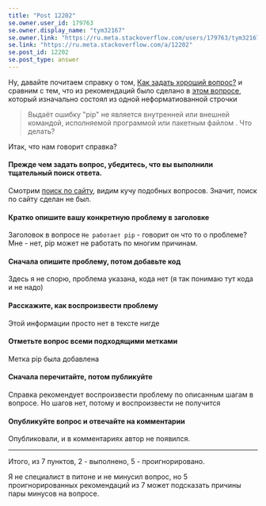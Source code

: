 ```yaml
---
title: "Post 12202"
se.owner.user_id: 179763
se.owner.display_name: "tym32167"
se.owner.link: "https://ru.meta.stackoverflow.com/users/179763/tym32167"
se.link: "https://ru.meta.stackoverflow.com/a/12202"
se.post_id: 12202
se.post_type: answer
---
```

<p>Ну, давайте почитаем справку о том, <a href="https://ru.stackoverflow.com/help/how-to-ask">Как задать хороший вопрос?</a> и сравним с тем, что из рекомендаций было сделано в <a href="https://ru.stackoverflow.com/q/1461222/179763">этом вопросе</a>, который изначально состоял из одной неформатиованной строчки</p>
<blockquote>
<p>Выдаёт ошибку &quot;pip&quot; не является внутренней или внешней командой, исполняемой программой или пакетным файлом . Что делать?</p>
</blockquote>
<p>Итак, что нам говорит справка?</p>
<h4>Прежде чем задать вопрос, убедитесь, что вы выполнили тщательный поиск ответа.</h4>
<p>Смотрим <a href="https://ru.stackoverflow.com/search?q=%22pip%22+%D0%BD%D0%B5+%D1%8F%D0%B2%D0%BB%D1%8F%D0%B5%D1%82%D1%81%D1%8F+%D0%B2%D0%BD%D1%83%D1%82%D1%80%D0%B5%D0%BD%D0%BD%D0%B5%D0%B9+%D0%B8%D0%BB%D0%B8+%D0%B2%D0%BD%D0%B5%D1%88%D0%BD%D0%B5%D0%B9+%D0%BA%D0%BE%D0%BC%D0%B0%D0%BD%D0%B4%D0%BE%D0%B9">поиск по сайту</a>, видим кучу подобных вопросов. Значит, поиск по сайту сделан не был.</p>
<h4>Кратко опишите вашу конкретную проблему в заголовке</h4>
<p>Заголовок в вопросе <code>Не работает pip</code> - говорит он что то о проблеме? Мне - нет, pip может не работать по многим причинам.</p>
<h4>Сначала опишите проблему, потом добавьте код</h4>
<p>Здесь я не спорю, проблема указана, кода нет (я так понимаю тут кода и не надо)</p>
<h4>Расскажите, как воспроизвести проблему</h4>
<p>Этой информации просто нет в тексте нигде</p>
<h4>Отметьте вопрос всеми подходящими метками</h4>
<p>Метка pip была добавлена</p>
<h4>Сначала перечитайте, потом публикуйте</h4>
<p>Справка рекомендует воспроизвести проблему по описанным шагам в вопросе. Но шагов нет, потому и воспроизвести не получится</p>
<h4>Опубликуйте вопрос и отвечайте на комментарии</h4>
<p>Опубликовали, и в комментариях автор не появился.</p>
<hr />
<p>Итого, из 7 пунктов, 2 - выполнено, 5 - проигнорировано.</p>
<p>Я не специалист в питоне и не минусил вопрос, но 5 проигнорированных рекомендаций из 7 может подсказать причины пары минусов на вопросе.</p>
